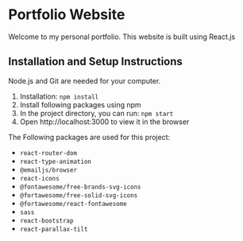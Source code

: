 # Portfolio Website
Welcome to my personal portfolio. This website is built using React.js

## Installation and Setup Instructions
Node.js and Git are needed for your computer.

1. Installation: `npm install`
2. Install following packages using npm
3. In the project directory, you can run: `npm start`
4. Open http://localhost:3000 to view it in the browser

The Following packages are used for this project:
- `react-router-dom`
- `react-type-animation`
- `@emailjs/browser`
- `react-icons`
- `@fontawesome/free-brands-svg-icons`
- `@fortawesome/free-solid-svg-icons`
- `@fortawesome/react-fontawesome`
- `sass`
- `react-bootstrap`
- `react-parallax-tilt`